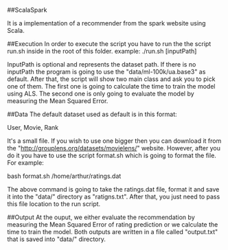 ##ScalaSpark

   It is a implementation of a recommender from the spark website using Scala.

##Execution
In order to execute the script you have to run the the script run.sh inside in the root of this folder.
example:
	./run.sh [inputPath]

InputPath is optional and represents the dataset path. If there is no inputPath the program is going to use the "data/ml-100k/ua.base3" as default. After that, the script will show two main class and ask you to pick one of them. The first one is going to calculate the time to train the model using ALS. The second one is only going to evaluate the model by measuring the Mean Squared Error.

##Data
The default dataset used as default is in this format:

User, Movie, Rank

It's a small file. If you wish to use one bigger then you can download it from the "http://grouplens.org/datasets/movielens/" website. However, after you do it you have to use the script format.sh which is going to format the file. For example:

 bash format.sh /home/arthur/ratings.dat 

The above command is going to take the ratings.dat file, format it and save it into the "data/" directory as "ratigns.txt". After that, you just need to pass this file location to the run script.


##Output
At the ouput, we either evaluate the recommendation by measuring the Mean Squared Error of rating prediction or we calculate the time to train the model. Both outputs are written in a file called "output.txt" that is saved into "data/" directory.

